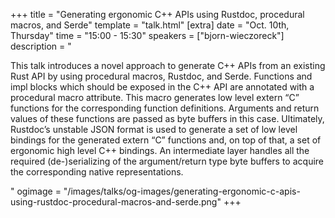 +++
title = "Generating ergonomic C++ APIs using Rustdoc, procedural macros, and Serde"
template = "talk.html"
[extra]
  date = "Oct. 10th, Thursday"
  time = "15:00 - 15:30"
  speakers = ["bjorn-wieczoreck"]
  description = "<p>This talk introduces a novel approach to generate C++ APIs from an existing Rust API by using procedural macros, Rustdoc, and Serde. Functions and impl blocks which should be exposed in the C++ API are annotated with a procedural macro attribute. This macro generates low level extern “C” functions for the corresponding function definitions. Arguments and return values of these functions are passed as byte buffers in this case. Ultimately, Rustdoc’s unstable JSON format is used to generate a set of low level bindings for the generated extern “C” functions and, on top of that, a set of ergonomic high level C++ bindings. An intermediate layer handles all the required (de-)serializing of the argument/return type byte buffers to acquire the corresponding native representations.</p>"
  ogimage = "/images/talks/og-images/generating-ergonomic-c-apis-using-rustdoc-procedural-macros-and-serde.png"
+++
